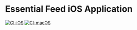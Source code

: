 #  Essential Feed iOS Application

[![CI-iOS](https://github.com/gilsonsantos03/essential-feed/actions/workflows/CI-iOS.yml/badge.svg)](https://github.com/gilsonsantos03/essential-feed/actions/workflows/CI-iOS.yml)
[![CI-macOS](https://github.com/gilsonsantos03/essential-feed/actions/workflows/CI-macOS.yml/badge.svg)](https://github.com/gilsonsantos03/essential-feed/actions/workflows/CI-macOS.yml)
